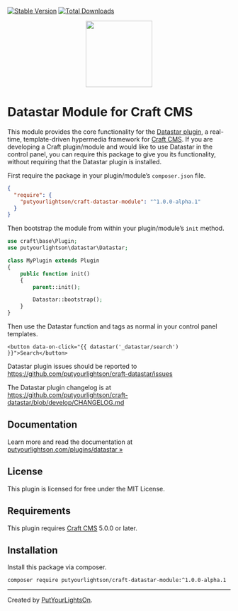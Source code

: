 [![Stable Version](https://img.shields.io/packagist/v/putyourlightson/craft-datastar-module?label=stable)]((https://packagist.org/packages/putyourlightson/craft-datastar-module))
[![Total Downloads](https://img.shields.io/packagist/dt/putyourlightson/craft-datastar-module)](https://packagist.org/packages/putyourlightson/craft-datastar-module)

<p align="center"><img width="150" src="https://putyourlightson.com/assets/logos/datastar-icon.svg"></p>

# Datastar Module for Craft CMS

This module provides the core functionality for the [Datastar plugin](https://github.com/putyourlightson/craft-datastar), a real-time, template-driven hypermedia framework for [Craft CMS](https://craftcms.com/). If you are developing a Craft plugin/module and would like to use Datastar in the control panel, you can require this package to give you its functionality, without requiring that the Datastar plugin is installed.

First require the package in your plugin/module’s `composer.json` file.

```json
{
  "require": {
    "putyourlightson/craft-datastar-module": "^1.0.0-alpha.1"
  }
}
```

Then bootstrap the module from within your plugin/module’s `init` method.

```php
use craft\base\Plugin;
use putyourlightson\datastar\Datastar;

class MyPlugin extends Plugin
{
    public function init()
    {
        parent::init();

        Datastar::bootstrap();
    }
}
```

Then use the Datastar function and tags as normal in your control panel templates.

```twig
<button data-on-click="{{ datastar('_datastar/search') }}">Search</button>
```

Datastar plugin issues should be reported to https://github.com/putyourlightson/craft-datastar/issues

The Datastar plugin changelog is at https://github.com/putyourlightson/craft-datastar/blob/develop/CHANGELOG.md

## Documentation

Learn more and read the documentation at [putyourlightson.com/plugins/datastar »](https://putyourlightson.com/plugins/datastar)

## License

This plugin is licensed for free under the MIT License.

## Requirements

This plugin requires [Craft CMS](https://craftcms.com/) 5.0.0 or later.

## Installation

Install this package via composer.

```shell
composer require putyourlightson/craft-datastar-module:^1.0.0-alpha.1
```

---

Created by [PutYourLightsOn](https://putyourlightson.com/).
